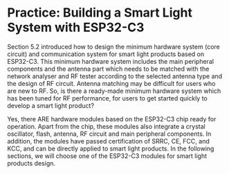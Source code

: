 # Practice: Building a Smart Light System with ESP32-C3

Section 5.2 introduced how to design the minimum hardware system (core circuit) and communication system for smart light products based on ESP32-C3. This minimum hardware system includes the main peripheral components and the antenna part which needs to be matched with the network analyser and RF tester according to the selected antenna type and the design of RF circuit. Antenna matching may be difficult for users who are new to RF. So, is there a ready-made minimum hardware system which has been tuned for RF performance, for users to get started quickly to develop a smart light product?

Yes, there ARE hardware modules based on the ESP32-C3 chip ready for operation. Apart from the chip, these modules also integrate a crystal oscillator, flash, antenna, RF circuit and main peripheral components. In addition, the modules have passed certification of SRRC, CE, FCC, and KCC, and can be directly applied to smart light products. In the following sections, we will choose one of the ESP32-C3 modules for smart light products design.

